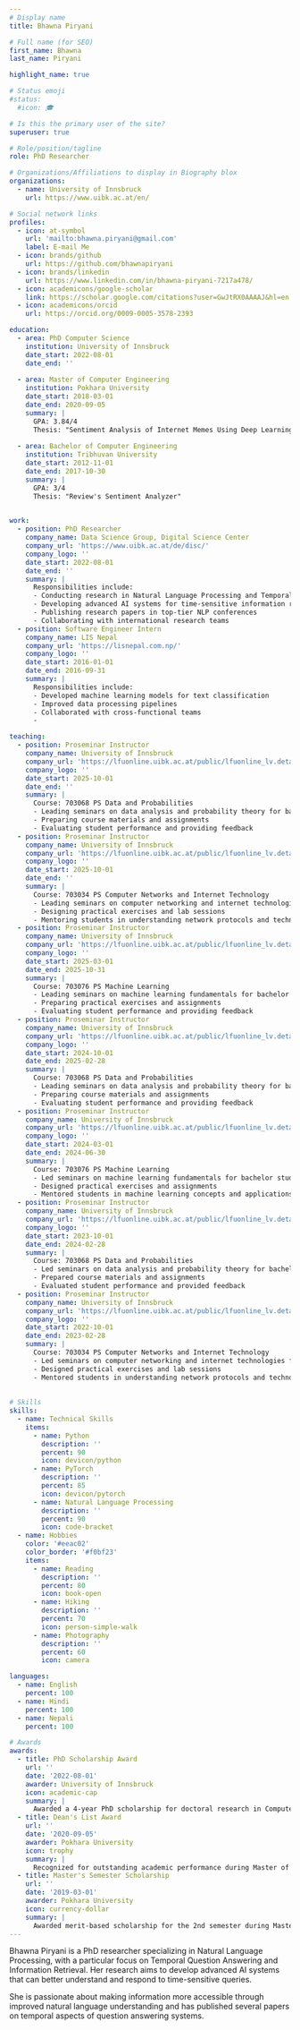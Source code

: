 ```yaml
---
# Display name
title: Bhawna Piryani

# Full name (for SEO)
first_name: Bhawna
last_name: Piryani

highlight_name: true

# Status emoji
#status:
  #icon: 🎓

# Is this the primary user of the site?
superuser: true

# Role/position/tagline
role: PhD Researcher

# Organizations/Affiliations to display in Biography blox
organizations:
  - name: University of Innsbruck
    url: https://www.uibk.ac.at/en/

# Social network links
profiles:
  - icon: at-symbol
    url: 'mailto:bhawna.piryani@gmail.com'
    label: E-mail Me
  - icon: brands/github
    url: https://github.com/bhawnapiryani
  - icon: brands/linkedin
    url: https://www.linkedin.com/in/bhawna-piryani-7217a478/
  - icon: academicons/google-scholar
    link: https://scholar.google.com/citations?user=GwJtRX0AAAAJ&hl=en
  - icon: academicons/orcid
    url: https://orcid.org/0009-0005-3578-2393

education:
  - area: PhD Computer Science
    institution: University of Innsbruck
    date_start: 2022-08-01
    date_end: ''
    
  - area: Master of Computer Engineering
    institution: Pokhara University
    date_start: 2018-03-01
    date_end: 2020-09-05
    summary: |
      GPA: 3.84/4  
      Thesis: "Sentiment Analysis of Internet Memes Using Deep Learning Approaches"
    
  - area: Bachelor of Computer Engineering
    institution: Tribhuvan University
    date_start: 2012-11-01
    date_end: 2017-10-30
    summary: |
      GPA: 3/4  
      Thesis: "Review's Sentiment Analyzer"
      

work:
  - position: PhD Researcher
    company_name: Data Science Group, Digital Science Center
    company_url: 'https://www.uibk.ac.at/de/disc/'
    company_logo: ''
    date_start: 2022-08-01
    date_end: ''
    summary: |
      Responsibilities include:
      - Conducting research in Natural Language Processing and Temporal Question Answering
      - Developing advanced AI systems for time-sensitive information retrieval
      - Publishing research papers in top-tier NLP conferences
      - Collaborating with international research teams
  - position: Software Engineer Intern
    company_name: LIS Nepal
    company_url: 'https://lisnepal.com.np/'
    company_logo: ''
    date_start: 2016-01-01
    date_end: 2016-09-31
    summary: |
      Responsibilities include:
      - Developed machine learning models for text classification
      - Improved data processing pipelines
      - Collaborated with cross-functional teams
      - 

teaching:
  - position: Proseminar Instructor
    company_name: University of Innsbruck
    company_url: 'https://lfuonline.uibk.ac.at/public/lfuonline_lv.details?sem_id_in=25W&lvnr_id_in=703068&sprache_in=en'
    company_logo: ''
    date_start: 2025-10-01
    date_end: ''
    summary: |
      Course: 703068 PS Data and Probabilities
      - Leading seminars on data analysis and probability theory for bachelor students
      - Preparing course materials and assignments
      - Evaluating student performance and providing feedback
  - position: Proseminar Instructor
    company_name: University of Innsbruck
    company_url: 'https://lfuonline.uibk.ac.at/public/lfuonline_lv.details?sem_id_in=25W&lvnr_id_in=703034&sprache_in=en'
    company_logo: ''
    date_start: 2025-10-01
    date_end: ''
    summary: |
      Course: 703034 PS Computer Networks and Internet Technology
      - Leading seminars on computer networking and internet technologies for bachelor students
      - Designing practical exercises and lab sessions
      - Mentoring students in understanding network protocols and technologies
  - position: Proseminar Instructor
    company_name: University of Innsbruck
    company_url: 'https://lfuonline.uibk.ac.at/public/lfuonline_lv.details?sem_id_in=25S&lvnr_id_in=703076&sprache_in=en'
    company_logo: ''
    date_start: 2025-03-01
    date_end: 2025-10-31
    summary: |
      Course: 703076 PS Machine Learning
      - Leading seminars on machine learning fundamentals for bachelor students
      - Preparing practical exercises and assignments
      - Evaluating student performance and providing feedback
  - position: Proseminar Instructor
    company_name: University of Innsbruck
    company_url: 'https://lfuonline.uibk.ac.at/public/lfuonline_lv.details?sem_id_in=24W&lvnr_id_in=703068&sprache_in=en'
    company_logo: ''
    date_start: 2024-10-01
    date_end: 2025-02-28
    summary: |
      Course: 703068 PS Data and Probabilities
      - Leading seminars on data analysis and probability theory for bachelor students
      - Preparing course materials and assignments
      - Evaluating student performance and providing feedback
  - position: Proseminar Instructor
    company_name: University of Innsbruck
    company_url: 'https://lfuonline.uibk.ac.at/public/lfuonline_lv.details?sem_id_in=24S&lvnr_id_in=703076&sprache_in=en'
    company_logo: ''
    date_start: 2024-03-01
    date_end: 2024-06-30
    summary: |
      Course: 703076 PS Machine Learning
      - Led seminars on machine learning fundamentals for bachelor students
      - Designed practical exercises and assignments
      - Mentored students in machine learning concepts and applications
  - position: Proseminar Instructor
    company_name: University of Innsbruck
    company_url: 'https://lfuonline.uibk.ac.at/public/lfuonline_lv.details?sem_id_in=23W&lvnr_id_in=703068&sprache_in=en'
    company_logo: ''
    date_start: 2023-10-01
    date_end: 2024-02-28
    summary: |
      Course: 703068 PS Data and Probabilities
      - Led seminars on data analysis and probability theory for bachelor students
      - Prepared course materials and assignments
      - Evaluated student performance and provided feedback
  - position: Proseminar Instructor
    company_name: University of Innsbruck
    company_url: 'https://lfuonline.uibk.ac.at/public/lfuonline_lv.details?sem_id_in=22W&lvnr_id_in=703034&sprache_in=en'
    company_logo: ''
    date_start: 2022-10-01
    date_end: 2023-02-28
    summary: |
      Course: 703034 PS Computer Networks and Internet Technology
      - Led seminars on computer networking and internet technologies for bachelor students
      - Designed practical exercises and lab sessions
      - Mentored students in understanding network protocols and technologies
   
        
# Skills
skills:
  - name: Technical Skills
    items:
      - name: Python
        description: ''
        percent: 90
        icon: devicon/python
      - name: PyTorch
        description: ''
        percent: 85
        icon: devicon/pytorch
      - name: Natural Language Processing
        description: ''
        percent: 90
        icon: code-bracket
  - name: Hobbies
    color: '#eeac02'
    color_border: '#f0bf23'
    items:
      - name: Reading
        description: ''
        percent: 80
        icon: book-open
      - name: Hiking
        description: ''
        percent: 70
        icon: person-simple-walk
      - name: Photography
        description: ''
        percent: 60
        icon: camera

languages:
  - name: English
    percent: 100
  - name: Hindi
    percent: 100
  - name: Nepali
    percent: 100

# Awards
awards:
  - title: PhD Scholarship Award
    url: ''
    date: '2022-08-01'
    awarder: University of Innsbruck
    icon: academic-cap
    summary: |
      Awarded a 4-year PhD scholarship for doctoral research in Computer Science at the University of Innsbruck.
  - title: Dean's List Award
    url: ''
    date: '2020-09-05'
    awarder: Pokhara University
    icon: trophy
    summary: |
      Recognized for outstanding academic performance during Master of Computer Engineering program with a GPA of 3.84/4.
  - title: Master's Semester Scholarship
    url: ''
    date: '2019-03-01'
    awarder: Pokhara University
    icon: currency-dollar
    summary: |
      Awarded merit-based scholarship for the 2nd semester during Master of Computer Engineering program..
---
```


Bhawna Piryani is a PhD researcher specializing in Natural Language Processing, with a particular focus on Temporal Question Answering and Information Retrieval. Her research aims to develop advanced AI systems that can better understand and respond to time-sensitive queries.

She is passionate about making information more accessible through improved natural language understanding and has published several papers on temporal aspects of question answering systems.
